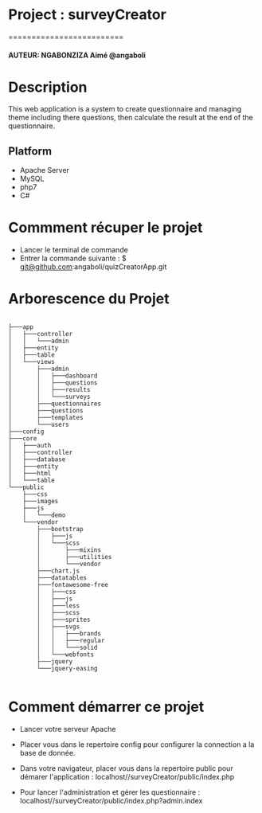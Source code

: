 # Project : surveyCreator
=========================

#### AUTEUR: NGABONZIZA Aimé @angaboli 

Description
===========
This web application is a system to create questionnaire and managing theme including there questions, then calculate the result at the end of the questionnaire.


Platform
--------
* Apache Server
* MySQL
* php7
* C# 

Commment récuper le projet 
==========================
* Lancer le terminal de commande
* Entrer la commande suivante :
    $ git@github.com:angaboli/quizCreatorApp.git


Arborescence du Projet
======================
```

├───app
│   ├───controller
│   │   └───admin
│   ├───entity
│   ├───table
│   └───views
│       ├───admin
│       │   ├───dashboard
│       │   ├───questions
│       │   ├───results
│       │   └───surveys
│       ├───questionnaires
│       ├───questions
│       ├───templates
│       └───users
├───config
├───core
│   ├───auth
│   ├───controller
│   ├───database
│   ├───entity
│   ├───html
│   └───table
└───public
    ├───css
    ├───images
    ├───js
    │   └───demo
    └───vendor
        ├───bootstrap
        │   ├───js
        │   └───scss
        │       ├───mixins
        │       ├───utilities
        │       └───vendor
        ├───chart.js
        ├───datatables
        ├───fontawesome-free
        │   ├───css
        │   ├───js
        │   ├───less
        │   ├───scss
        │   ├───sprites
        │   ├───svgs
        │   │   ├───brands
        │   │   ├───regular
        │   │   └───solid
        │   └───webfonts
        ├───jquery
        └───jquery-easing


```

Comment démarrer ce projet
==========================

* Lancer votre serveur Apache
* Placer vous dans le repertoire config pour configurer la connection a la base de donnée.
* Dans votre navigateur, placer vous dans la repertoire public pour démarer l'application : 
    localhost//surveyCreator/public/index.php

* Pour lancer l'administration et gérer les questionnaire :
    localhost//surveyCreator/public/index.php?admin.index
